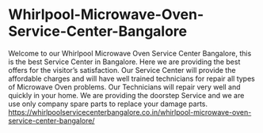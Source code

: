 # Whirlpool-Microwave-Oven-Service-Center-Bangalore
Welcome to our Whirlpool Microwave Oven Service Center Bangalore, this is the best Service Center in Bangalore. Here we are providing the best offers for the visitor’s satisfaction. Our Service Center will provide the affordable charges and will have well trained technicians for repair all types of Microwave Oven problems. Our Technicians will repair very well and quickly in your home. We are providing the doorstep Service and we are use only company spare parts to replace your damage parts.        https://whirlpoolservicecenterbangalore.co.in/whirlpool-microwave-oven-service-center-bangalore/
